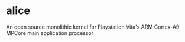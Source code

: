 # alice
An open source monolithic kernel for Playstation Vita's ARM Cortex-A9 MPCore main application processor
